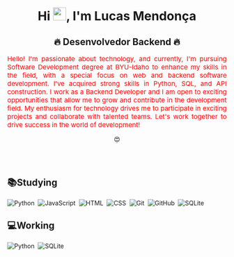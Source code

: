 
<h1 align="center">Hi <img src="https://raw.githubusercontent.com/kaueMarques/kaueMarques/master/hi.gif" height="30px">, I'm Lucas Mendonça</h1>
            <h2 align="center"> 🔥 Desenvolvedor Backend 🔥 </h2>

<p align="justify" style="color: red; font-size: 15px; align: center;">Hello! I'm passionate about technology, and currently, I'm pursuing Software Development degree at BYU-Idaho to enhance my skills in the field, with a special focus on web and backend software development.
I've acquired strong skills in Python, SQL, and API construction. I work as a Backend Developer and I am open to exciting opportunities that allow me to grow and contribute in the development field.
My enthusiasm for technology drives me to participate in exciting projects and collaborate with talented teams. Let's work together to drive success in the world of development!
</p>

<p size="20px" align="center"> &#128525 </p>


<br><br>

## &#128218;Studying

![Python](https://img.shields.io/badge/-Python-05122A?style=flat&logo=python)&nbsp;
![JavaScript](https://img.shields.io/badge/-JavaScript-05122A?style=flat&logo=javascript)&nbsp;
![HTML](https://img.shields.io/badge/-HTML-05122A?style=flat&logo=HTML5)&nbsp;
![CSS](https://img.shields.io/badge/-CSS-05122A?style=flat&logo=CSS3&logoColor=1572B6)&nbsp;
![Git](https://img.shields.io/badge/-Git-05122A?style=flat&logo=git)&nbsp;
![GitHub](https://img.shields.io/badge/-GitHub-05122A?style=flat&logo=github)&nbsp;
![SQLite](https://img.shields.io/badge/-SQLite-05122A?style=flat&logo=sqlite)&nbsp;

## &#128187;Working 
![Python](https://img.shields.io/badge/-Python-05122A?style=flat&logo=python)&nbsp;
![SQLite](https://img.shields.io/badge/-SQLite-05122A?style=flat&logo=sqlite)&nbsp;

